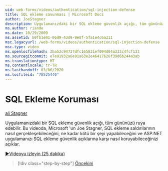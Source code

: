 ```yaml
---
uid: web-forms/videos/authentication/sql-injection-defense
title: SQL ekleme savunması | Microsoft Docs
author: JoeStagner
description: Uygulamanızdaki bir SQL ekleme güvenlik açığı, tüm gününüzü ruya edebilir. Bu videoda, Microsoft 'un Joe Stagner, SQL ekleme saldırılarının nasıl Happ olduğunu açıklıyor...
ms.author: riande
ms.date: 10/29/2009
ms.assetid: b9fb1e01-06d9-43d9-9e8f-5fa1e4c6a211
msc.legacyurl: /web-forms/videos/authentication/sql-injection-defense
msc.type: video
ms.openlocfilehash: 2ba52c94737dfc165831ef094d04a333c4fcf133
ms.sourcegitcommit: e7e91932a6e91a63e2e46417626f39d6b244a3ab
ms.translationtype: MT
ms.contentlocale: tr-TR
ms.lasthandoff: 03/06/2020
ms.locfileid: "78525440"
---
```

# <a name="sql-injection-defense"></a>SQL Ekleme Koruması

[ali Stagner](https://github.com/JoeStagner)

Uygulamanızdaki bir SQL ekleme güvenlik açığı, tüm gününüzü ruya edebilir. Bu videoda, Microsoft 'un Joe Stagner, SQL ekleme saldırılarının nasıl gerçekleşebileceğini, ne kadar kötü bir şeyi yapabileceğini ve ASP.NET uygulamanızı SQL ekleme güvenlik açıklarına karşı nasıl koruyabileceğinizi açıklar.

[&#9654;Videoyu izleyin (25 dakika)](https://channel9.msdn.com/Blogs/ASP-NET-Site-Videos/sql-injection-defense)

> [!div class="step-by-step"]
> [Öncekini](creating-inactive-users.md)
